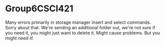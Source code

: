 # Group6CSCI421
Many errors primarily in storage manager insert and select commands. Sorry about that. 
We're sending an additional folder out, we're not sure if you need it, you might just want to delete it. Might cause problems. But you might need it!
